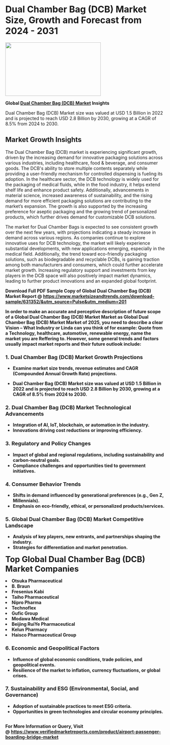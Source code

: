 <H1>Dual Chamber Bag (DCB) Market Size, Growth and Forecast from 2024 - 2031</H1><img class="aligncenter size-medium wp-image-584254" src="https://thirdeyenews.in/wp-content/uploads/2024/09/Global-Market-Research-300x168.jpeg" alt="" width="300" height="168" /><p><strong>Global&nbsp;<a href="https://www.marketsizeandtrends.com/download-sample/631352/&amp;utm_source=Pulse&amp;utm_medium=201">Dual Chamber Bag (DCB) Market</a> Insights</strong></p><p>Dual Chamber Bag (DCB) Market size was valued at USD 1.5 Billion in 2022 and is projected to reach USD 2.8 Billion by 2030, growing at a CAGR of 8.5% from 2024 to 2030.</p><p><h2>Market Growth Insights</h2> <p>The Dual Chamber Bag (DCB) market is experiencing significant growth, driven by the increasing demand for innovative packaging solutions across various industries, including healthcare, food & beverage, and consumer goods. The DCB's ability to store multiple contents separately while providing a user-friendly mechanism for controlled dispensing is fueling its adoption. In the healthcare sector, the DCB technology is widely used for the packaging of medical fluids, while in the food industry, it helps extend shelf life and enhance product safety. Additionally, advancements in material science, increased awareness of sustainability, and the rising demand for more efficient packaging solutions are contributing to the market’s expansion. The growth is also supported by the increasing preference for aseptic packaging and the growing trend of personalized products, which further drives demand for customizable DCB solutions.</p> <p><strong></strong></p> <p>The market for Dual Chamber Bags is expected to see consistent growth over the next few years, with projections indicating a steady increase in demand across various regions. As companies continue to explore innovative uses for DCB technology, the market will likely experience substantial developments, with new applications emerging, especially in the medical field. Additionally, the trend toward eco-friendly packaging solutions, such as biodegradable and recyclable DCBs, is gaining traction among both manufacturers and consumers, which could further accelerate market growth. Increasing regulatory support and investments from key players in the DCB space will also positively impact market dynamics, leading to further product innovations and an expanded global footprint. <p><strong></p><p><span class=""><strong>Download Full PDF Sample Copy of Global Dual Chamber Bag (DCB) Market Report</strong> @ <a href="https://www.marketsizeandtrends.com/download-sample/631352/&amp;utm_source=Pulse&amp;utm_medium=201" target="_blank">https://www.marketsizeandtrends.com/download-sample/631352/&amp;utm_source=Pulse&amp;utm_medium=201</a></span></p><p>In order to make an accurate and perceptive description of future scope of a Global&nbsp;Dual Chamber Bag (DCB) Market Market as Global&nbsp;Dual Chamber Bag (DCB) Market Market of 2025, you need to describe a clear Vision &ndash; What Industry or Linda can you think of for example: Quote from a Technology, healthcare, automotive, renewable energy, name the market you are Reffering to. However, some general trends and factors usually impact market reports and their future outlook include:</p><h3>1.&nbsp;<strong>Dual Chamber Bag (DCB) Market Growth Projections</strong></h3><ul><li>Examine market size trends, revenue estimates and CAGR (Compounded Annual Growth Rate) projections.</li><li><p>Dual Chamber Bag (DCB) Market size was valued at USD 1.5 Billion in 2022 and is projected to reach USD 2.8 Billion by 2030, growing at a CAGR of 8.5% from 2024 to 2030.</p></li></ul><h3>2.&nbsp;<strong>Dual Chamber Bag (DCB) Market Technological Advancements</strong></h3><ul><li>Integration of AI, IoT, blockchain, or automation in the industry.</li><li>Innovations driving cost reductions or improving efficiency.</li></ul><h3>3.&nbsp;<strong>Regulatory and Policy Changes</strong></h3><ul><li>Impact of global and regional regulations, including sustainability and carbon-neutral goals.</li><li>Compliance challenges and opportunities tied to government initiatives.</li></ul><h3>4.&nbsp;<strong>Consumer Behavior Trends</strong></h3><ul><li>Shifts in demand influenced by generational preferences (e.g., Gen Z, Millennials).</li><li>Emphasis on eco-friendly, ethical, or personalized products/services.</li></ul><h3>5.&nbsp;<strong>Global Dual Chamber Bag (DCB) Market Competitive Landscape</strong></h3><ul><li>Analysis of key players, new entrants, and partnerships shaping the industry.</li><li>Strategies for differentiation and market penetration.</li></ul><p data-pm-slice="1 1 []"><span style="color: inherit; font-family: inherit; font-size: 25px;">Top Global Dual Chamber Bag (DCB) Market Companies</span></p><div class="" data-test-id=""><p><li>Otsuka Pharmaceutical</li><li> B. Braun</li><li> Fresenius Kabi</li><li> Taiho Pharmaceutical</li><li> Nipro Pharma</li><li> Technoflex</li><li> Gufic Group</li><li> Modawa Medical</li><li> Beijing RuiYe Pharmaceutical</li><li> Kelun Pharmacy</li><li> Haisco Pharmaceutical Group</li></p></div><h3>6.&nbsp;<strong>Economic and Geopolitical Factors</strong></h3><ul><li>Influence of global economic conditions, trade policies, and geopolitical events.</li><li>Resilience of the market to inflation, currency fluctuations, or global crises.</li></ul><h3>7.&nbsp;<strong>Sustainability and ESG (Environmental, Social, and Governance)</strong></h3><ul><li>Adoption of sustainable practices to meet ESG criteria.</li><li>Opportunities in green technologies and circular economy principles.</li></ul><h2><strong style="font-size: 14px;">For More Information or Query, Visit @&nbsp;</strong><a style="background-color: #ffffff; font-size: 14px;" href="https://www.marketsizeandtrends.com/report/dual-chamber-bag-dcb-market/" target="_blank">https://www.verifiedmarketreports.com/product/airport-passenger-boarding-bridge-market</a></h2>
